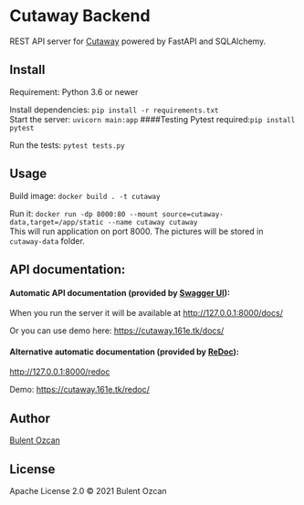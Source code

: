 # Cutaway Backend

REST API server for [Cutaway](https://github.com/cutaway-inc/cutaway) powered by FastAPI and SQLAlchemy.

## Install

Requirement: Python 3.6 or newer

Install dependencies: `pip install -r requirements.txt`<br>
Start the server: `uvicorn main:app`
####Testing
Pytest required:`pip install pytest`

Run the tests: `pytest tests.py`

## Usage

Build image: `docker build . -t cutaway`

Run it: `docker run -dp 8000:80 --mount source=cutaway-data,target=/app/static --name cutaway cutaway`
<br>This will run application on port 8000.
The pictures will be stored in `cutaway-data` folder.

## API documentation:
#### Automatic API documentation (provided by <a href="https://github.com/swagger-api/swagger-ui" class="external-link" target="_blank">Swagger UI</a>):
When you run the server it will be available at
http://127.0.0.1:8000/docs/

Or you can use demo here:
https://cutaway.161e.tk/docs/

#### Alternative automatic documentation (provided by <a href="https://github.com/Rebilly/ReDoc" class="external-link" target="_blank">ReDoc</a>):
http://127.0.0.1:8000/redoc

Demo: https://cutaway.161e.tk/redoc/

## Author
[Bulent Ozcan](https://github.com/air17)

## License

Apache License 2.0 © 2021 Bulent Ozcan
